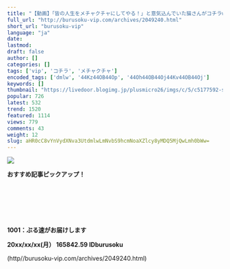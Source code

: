 ```yaml
---
title: "【動画】「皆の人生をメチャクチャにしてやる！」と意気込んでいた猫さんがコチラwww "
full_url: "http://burusoku-vip.com/archives/2049240.html"
short_url: "burusoku-vip"
language: "ja"
date: 
lastmod: 
draft: false
author: []
categories: []
tags: ['vip', 'コチラ', 'メチャクチャ']
encoded_tags: ['dmlw', '44Kz44OB44Op', '44Oh44OB44Oj44Kv44OB44Oj']
keywords: []
thumbnail: "https://livedoor.blogimg.jp/plusmicro26/imgs/c/5/c5177592-s.png"
popular: 726
latest: 532
trend: 1520
featured: 1114
views: 779
comments: 43
weight: 12
slug: aHR0cC8vYnVydXNva3UtdmlwLmNvbS9hcmNoaXZlcy8yMDQ5MjQwLmh0bWw=
---
```


![](https://livedoor.blogimg.jp/plusmicro26/imgs/c/5/c5177592-s.png)

<div><p><b>おすすめ記事ピックアップ！</b></p> <p class='g-ad1'> </p> <p class='g-ad2'> </p> <p></p><br> <br> <br> <p id='csw_block'></p> <p id='divSP1'> </p> <br><p><b>1001：ぶる速がお届けします <p> 20xx/xx/xx(月） 165842.59 IDburusoku</p></b></p> <p class='g-ad1'> </p> <p class='g-ad2'> </p> <p id='divSP'> </p> </div>

(http//burusoku-vip.com/archives/2049240.html)

